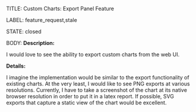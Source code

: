 TITLE:
Custom Charts: Export Panel Feature

LABEL:
feature_request,stale

STATE:
closed

BODY:
**Description:**

I would love to see the ability to export custom charts from the web UI.

**Details:**

I imagine the implementation would be similar to the export functionality of existing charts. At the very least, I would like to see PNG exports at various resolutions. Currently, I have to take a screenshot of the chart at its native browser resolution in order to put it in a latex report. If possible, SVG exports that capture a static view of the chart would be excellent.


